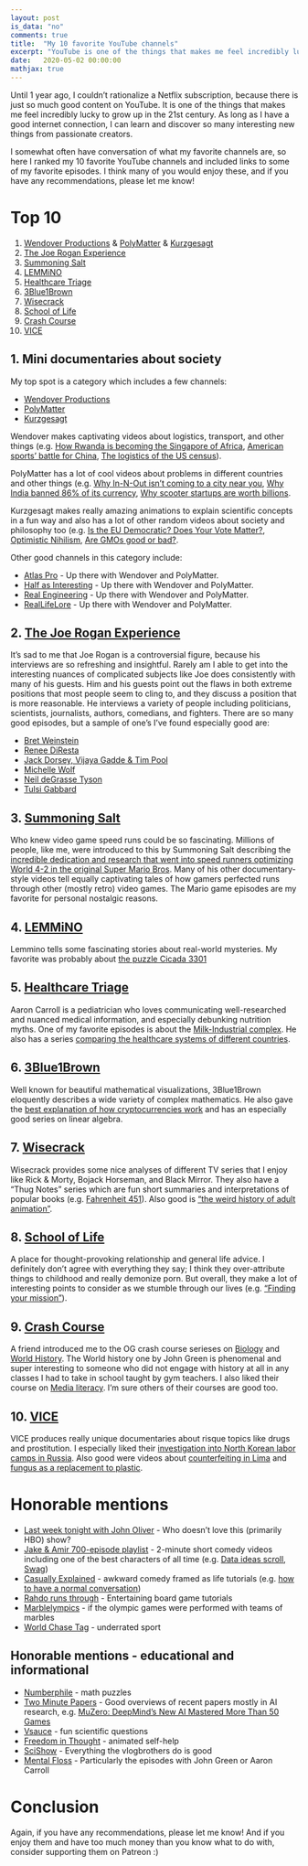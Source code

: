 ```yaml
---
layout: post
is_data: "no"
comments: true
title:  "My 10 favorite YouTube channels"
excerpt: "YouTube is one of the things that makes me feel incredibly lucky to grow up in the 21st century. As long as I have a good internet connection, I can learn and discover so many interesting new things from passionate creators. Here is a list and descriptions of my favorites."
date:   2020-05-02 00:00:00
mathjax: true
---
```


Until 1 year ago, I couldn’t rationalize a Netflix subscription, because there is just so much good content on YouTube. It is one of the things that makes me feel incredibly lucky to grow up in the 21st century. As long as I have a good internet connection, I can learn and discover so many interesting new things from passionate creators.

I somewhat often have conversation of what my favorite channels are, so here I ranked my 10 favorite YouTube channels and included links to some of my favorite episodes. I think many of you would enjoy these, and if you have any recommendations, please let me know!

# Top 10

1. [Wendover Productions](https://www.youtube.com/user/Wendoverproductions) & [PolyMatter](https://www.youtube.com/channel/UCgNg3vwj3xt7QOrcIDaHdFg) & [Kurzgesagt](https://www.youtube.com/user/Kurzgesagt)
2. [The Joe Rogan Experience](https://www.youtube.com/user/PowerfulJRE)
3. [Summoning Salt](https://www.youtube.com/channel/UCtUbO6rBht0daVIOGML3c8w)
4. [LEMMiNO](https://www.youtube.com/channel/UCRcgy6GzDeccI7dkbbBna3Q)
5. [Healthcare Triage](https://www.youtube.com/user/thehealthcaretriage)
6. [3Blue1Brown](https://www.youtube.com/channel/UCYO_jab_esuFRV4b17AJtAw)
7. [Wisecrack](https://www.youtube.com/channel/UC6-ymYjG0SU0jUWnWh9ZzEQ)
8. [School of Life](https://www.youtube.com/channel/UC7IcJI8PUf5Z3zKxnZvTBog)
9. [Crash Course](https://www.youtube.com/user/crashcourse)
10. [VICE](https://www.youtube.com/user/vice)

## 1. Mini documentaries about society

My top spot is a category which includes a few channels:

- [Wendover Productions](https://www.youtube.com/user/Wendoverproductions)
- [PolyMatter](https://www.youtube.com/channel/UCgNg3vwj3xt7QOrcIDaHdFg)
- [Kurzgesagt](https://www.youtube.com/user/Kurzgesagt)

Wendover makes captivating videos about logistics, transport, and other things (e.g. [How Rwanda is becoming the Singapore of Africa](https://www.youtube.com/watch?v=xX0ozxrZlEQ), [American sports’ battle for China](https://www.youtube.com/watch?v=FCEwPio2bkg), [The logistics of the US census](https://www.youtube.com/watch?v=Ppjv0H-Yt5Q)).

PolyMatter has a lot of cool videos about problems in different countries and other things (e.g. [Why In-N-Out isn’t coming to a city near you](https://www.youtube.com/watch?v=xfQBkdLa6fo), [Why India banned 86% of its currency](https://www.youtube.com/watch?v=pzTal29oQeI), [Why scooter startups are worth billions](https://www.youtube.com/watch?v=_M_d7EIaXV4).

Kurzgesagt makes really amazing animations to explain scientific concepts in a fun way and also has a lot of other random videos about society and philosophy too (e.g. [Is the EU Democratic? Does Your Vote Matter?](https://www.youtube.com/watch?v=h4Uu5eyN6VU), [Optimistic Nihilism](https://www.youtube.com/watch?v=MBRqu0YOH14), [Are GMOs good or bad?](https://www.youtube.com/watch?v=7TmcXYp8xu4).

Other good channels in this category include:

- [Atlas Pro](https://www.youtube.com/channel/UCz1oFxMrgrQ82-276UCOU9w) - Up there with Wendover and PolyMatter. 
- [Half as Interesting](https://www.youtube.com/channel/UCuCkxoKLYO_EQ2GeFtbM_bw) - Up there with Wendover and PolyMatter.
- [Real Engineering](https://www.youtube.com/channel/UCR1IuLEqb6UEA_zQ81kwXfg) - Up there with Wendover and PolyMatter.
- [RealLifeLore](https://www.youtube.com/channel/UCP5tjEmvPItGyLhmjdwP7Ww) - Up there with Wendover and PolyMatter.

## 2. [The Joe Rogan Experience](https://www.youtube.com/user/PowerfulJRE)

It’s sad to me that Joe Rogan is a controversial figure, because his interviews are so refreshing and insightful. Rarely am I able to get into the interesting nuances of complicated subjects like Joe does consistently with many of his guests. Him and his guests point out the flaws in both extreme positions that most people seem to cling to, and they discuss a position that is more reasonable. He interviews a variety of people including politicians, scientists, journalists, authors, comedians, and fighters. There are so many good episodes, but a sample of one’s I’ve found especially good are:
- [Bret Weinstein](https://www.youtube.com/watch?v=6G59zsjM2UI)
- [Renee DiResta](https://www.youtube.com/watch?v=UAGZcGi1OP8)
- [Jack Dorsey, Vijaya Gadde & Tim Pool](https://www.youtube.com/watch?v=DZCBRHOg3PQ)
- [Michelle Wolf](https://www.youtube.com/watch?v=zOT7UCaCJHY)
- [Neil deGrasse Tyson](https://www.youtube.com/watch?v=vGc4mg5pul4)
- [Tulsi Gabbard](https://www.youtube.com/watch?v=kR8UcnwLH24)

## 3. [Summoning Salt](https://www.youtube.com/channel/UCtUbO6rBht0daVIOGML3c8w)

Who knew video game speed runs could be so fascinating. Millions of people, like me, were introduced to this by Summoning Salt describing the [incredible dedication and research that went into speed runners optimizing World 4-2 in the original Super Mario Bros](https://www.youtube.com/watch?v=i1AHCaokqhg). Many of his other documentary-style videos tell equally captivating tales of how gamers perfected runs through other (mostly retro) video games. The Mario game episodes are my favorite for personal nostalgic reasons.

## 4. [LEMMiNO](https://www.youtube.com/channel/UCRcgy6GzDeccI7dkbbBna3Q)

Lemmino tells some fascinating stories about real-world mysteries. My favorite was probably about [the puzzle Cicada 3301](https://www.youtube.com/watch?v=I2O7blSSzpI)

## 5. [Healthcare Triage](https://www.youtube.com/user/thehealthcaretriage)

Aaron Carroll is a pediatrician who loves communicating well-researched and nuanced medical information, and especially debunking nutrition myths. One of my favorite episodes is about the [Milk-Industrial complex](https://www.youtube.com/watch?v=hzyFZcuHmeI). He also has a series [comparing the healthcare systems of different countries](https://www.youtube.com/watch?v=yN-MkRcOJjY).

## 6. [3Blue1Brown](https://www.youtube.com/channel/UCYO_jab_esuFRV4b17AJtAw)

Well known for beautiful mathematical visualizations, 3Blue1Brown eloquently describes a wide variety of complex mathematics. He also gave the [best explanation of how cryptocurrencies work](https://www.youtube.com/watch?v=bBC-nXj3Ng4) and has an especially good series on linear algebra.

## 7. [Wisecrack](https://www.youtube.com/channel/UC6-ymYjG0SU0jUWnWh9ZzEQ)

Wisecrack provides some nice analyses of different TV series that I enjoy like Rick & Morty, Bojack Horseman, and Black Mirror. They also have a “Thug Notes” series which are fun short summaries and interpretations of popular books (e.g. [Fahrenheit 451](https://www.youtube.com/watch?v=O-IcPx9uD0U)). Also good is [“the weird history of adult animation”](https://www.youtube.com/watch?v=9Svu9jmKrzg).

## 8. [School of Life](https://www.youtube.com/channel/UC7IcJI8PUf5Z3zKxnZvTBog)

A place for thought-provoking relationship and general life advice. I definitely don’t agree with everything they say; I think they over-attribute things to childhood and really demonize porn. But overall, they make a lot of interesting points to consider as we stumble through our lives (e.g. [“Finding your mission”](https://www.youtube.com/watch?v=c5-LfK2i2J4)).

## 9. [Crash Course](https://www.youtube.com/user/crashcourse)

A friend introduced me to the OG crash course serieses on [Biology](https://www.youtube.com/watch?v=QnQe0xW_JY4&list=PL3EED4C1D684D3ADF) and [World History](https://www.youtube.com/watch?v=Yocja_N5s1I&list=PLBDA2E52FB1EF80C9). The World history one by John Green is phenomenal and super interesting to someone who did not engage with history at all in any classes I had to take in school taught by gym teachers. I also liked their course on [Media literacy](https://www.youtube.com/watch?v=sPwJ0obJya0&list=PL8dPuuaLjXtM6jSpzb5gMNsx9kdmqBfmY). I’m sure others of their courses are good too. 

## 10. [VICE](https://www.youtube.com/user/vice)

VICE produces really unique documentaries about risque topics like drugs and prostitution. I especially liked their [investigation into North Korean labor camps in Russia](https://www.youtube.com/watch?v=awQDLoOnkdI). Also good were videos about [counterfeiting in Lima](https://www.youtube.com/watch?v=4RoZrtBijRY) and [fungus as a replacement to plastic](https://www.youtube.com/watch?v=or8CRQZ91Fg).

# Honorable mentions

- [Last week tonight with John Oliver](https://www.youtube.com/user/LastWeekTonight) - Who doesn’t love this (primarily HBO) show?
- [Jake & Amir 700-episode playlist](https://www.youtube.com/watch?v=OZXeE-cAeQg&list=PL8WEHjU-hK_6SSza5t3DJ57ruDs4pBKhk) - 2-minute short comedy videos including one of the best characters of all time (e.g. [Data ideas scroll](https://www.youtube.com/watch?v=dHJB_lUVkUQ), [Swag](https://www.youtube.com/watch?v=ZeFPlu7bqxw))
- [Casually Explained](https://www.youtube.com/channel/UCr3cBLTYmIK9kY0F_OdFWFQ) - awkward comedy framed as life tutorials (e.g. [how to have a normal conversation](https://www.youtube.com/watch?v=TpMDX7n14Bg))
- [Rahdo runs through](https://www.youtube.com/channel/UCr3cBLTYmIK9kY0F_OdFWFQ) - Entertaining board game tutorials
- [Marblelympics](youtube.com/channel/UCYJdpnjuSWVOLgGT9fIzL0g) - if the olympic games were performed with teams of marbles
- [World Chase Tag](https://www.youtube.com/watch?v=fFgT9vt2sJM) - underrated sport

## Honorable mentions - educational and informational

- [Numberphile](https://www.youtube.com/user/numberphile) - math puzzles
- [Two Minute Papers](https://www.youtube.com/user/keeroyz) - Good overviews of recent papers mostly in AI research, e.g. [MuZero: DeepMind’s New AI Mastered More Than 50 Games](https://www.youtube.com/watch?v=hYV4-m7_SK8)
- [Vsauce](https://www.youtube.com/user/Vsauce) - fun scientific questions
- [Freedom in Thought](https://www.youtube.com/channel/UCd6Za0CXVldhY8fK8eYoIuw) - animated self-help
- [SciShow](https://www.youtube.com/user/scishow) - Everything the vlogbrothers do is good
- [Mental Floss](https://www.youtube.com/user/MentalFlossVideo) - Particularly the episodes with John Green or Aaron Carroll

# Conclusion

Again, if you have any recommendations, please let me know! And if you enjoy them and have too much money than you know what to do with, consider supporting them on Patreon :)
